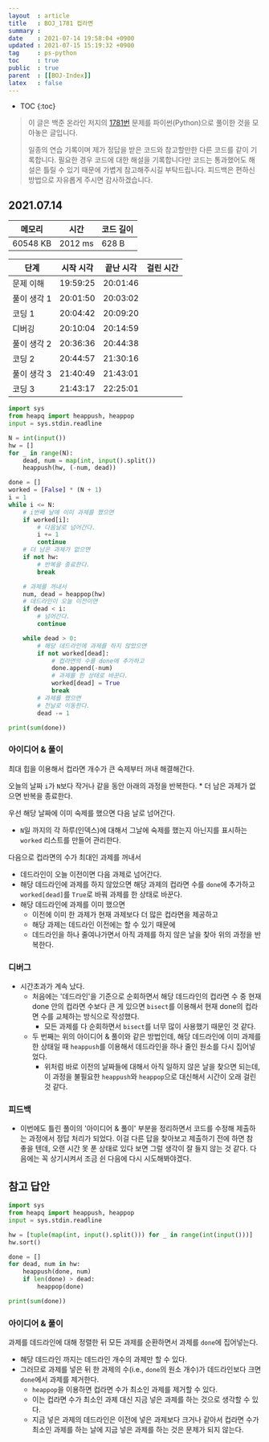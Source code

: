 ```yaml
---
layout  : article
title   : BOJ_1781 컵라면
summary : 
date    : 2021-07-14 19:58:04 +0900
updated : 2021-07-15 15:19:32 +0900
tag     : ps-python
toc     : true
public  : true
parent  : [[BOJ-Index]]
latex   : false
---
```

* TOC
{:toc}

> 이 글은 백준 온라인 저지의 [1781번](https://www.acmicpc.net/problem/1781) 문제를 파이썬(Python)으로 풀이한 것을 모아놓은 글입니다.
>
> 일종의 연습 기록이며 제가 정답을 받은 코드와 참고할만한 다른 코드를 같이 기록합니다. 필요한 경우 코드에 대한 해설을 기록합니다만 코드는 통과했어도 해설은 틀릴 수 있기 때문에 가볍게 참고해주시길 부탁드립니다. 피드백은 편하신 방법으로 자유롭게 주시면 감사하겠습니다.

## 2021.07.14

| 메모리    | 시간    | 코드 길이 |
| --------- | ------- | --------- |
| 60548 KB  | 2012 ms | 628 B     |

| 단계        | 시작 시각 | 끝난 시각 | 걸린 시간 |
| ----------- | --------- | --------- | --------- |
| 문제 이해   | 19:59:25  | 20:01:46  |           |
| 풀이 생각 1 | 20:01:50  | 20:03:02  |           |
| 코딩 1      | 20:04:42  | 20:09:20  |           |
| 디버깅      | 20:10:04  | 20:14:59  |           |
| 풀이 생각 2 | 20:36:36  | 20:44:38  |           |
| 코딩 2      | 20:44:57  | 21:30:16  |           |
| 풀이 생각 3 | 21:40:49  | 21:43:01  |           |
| 코딩 3      | 21:43:17  | 22:25:01  |           |

```python
import sys
from heapq import heappush, heappop
input = sys.stdin.readline

N = int(input())
hw = []
for _ in range(N):
    dead, num = map(int, input().split())
    heappush(hw, (-num, dead))

done = []
worked = [False] * (N + 1)
i = 1
while i <= N:
    # i번째 날에 이미 과제를 했으면
    if worked[i]:
        # 다음날로 넘어간다.
        i += 1
        continue
    # 더 남은 과제가 없으면
    if not hw:
        # 반복을 종료한다.
        break

    # 과제를 꺼내서
    num, dead = heappop(hw)
    # 데드라인이 오늘 이전이면
    if dead < i:
        # 넘어간다.
        continue

    while dead > 0:
        # 해당 데드라인에 과제를 하지 않았으면
        if not worked[dead]:
            # 컵라면의 수를 done에 추가하고
            done.append(-num)
            # 과제를 한 상태로 바꾼다.
            worked[dead] = True
            break
        # 과제를 했으면
        # 전날로 이동한다.
        dead -= 1

print(sum(done))
```

### 아이디어 & 풀이

최대 힙을 이용해서 컵라면 개수가 큰 숙제부터 꺼내 해결해간다.

오늘의 날짜 `i`가 `N`보다 작거나 같을 동안 아래의 과정을 반복한다.
    * 더 남은 과제가 없으면 반복을 종료한다.

우선 해당 날짜에 이미 숙제를 했으면 다음 날로 넘어간다.

* `N`일 까지의 각 하루(인덱스)에 대해서 그날에 숙제를 했는지 아닌지를 표시하는 `worked` 리스트를 만들어 관리한다.

다음으로 컵라면의 수가 최대인 과제를 꺼내서

* 데드라인이 오늘 이전이면 다음 과제로 넘어간다.
* 해당 데드라인에 과제를 하지 않았으면 해당 과제의 컵라면 수를 `done`에 추가하고 `worked[dead]`를 `True`로 바꿔 과제를 한 상태로 바꾼다.
* 해당 데드라인에 과제를 이미 했으면
    * 이전에 이미 한 과제가 현재 과제보다 더 많은 컵라면을 제공하고
    * 해당 과제는 데드라인 이전에는 할 수 있기 때문에
    * 데드라인을 하나 줄여나가면서 아직 과제를 하지 않은 날을 찾아 위의 과정을 반복한다.

### 디버그

* 시간초과가 계속 났다.
    * 처음에는 '데드라인'을 기준으로 순회하면서 해당 데드라인의 컵라면 수 중 현재 done 안의 컵라면 수보다 큰 게 있으면 `bisect`를 이용해서 현재 done의 컵라면 수를 교체하는 방식으로 작성했다.
        * 모든 과제를 다 순회하면서 `bisect`를 너무 많이 사용했기 때문인 것 같다.
    * 두 번째는 위의 아이디어 & 풀이와 같은 방법인데, 해당 데드라인에 이미 과제를 한 상태일 때 `heappush`를 이용해서 데드라인을 하나 줄인 원소를 다시 집어넣었다.
        * 위처럼 바로 이전의 날짜들에 대해서 아직 일하지 않은 날을 찾으면 되는데, 이 과정을 불필요한 `heappush`와 `heappop`으로 대신해서 시간이 오래 걸린 것 같다.

### 피드백

* 이번에도 틀린 풀이의 '아이디어 & 풀이' 부분을 정리하면서 코드를 수정해 제출하는 과정에서 정답 처리가 되었다. 이걸 다른 답을 찾아보고 제출하기 전에 하면 참 좋을 텐데, 오랜 시간 못 푼 상태로 있다 보면 그럴 생각이 잘 들지 않는 것 같다. 다음에는 꼭 상기시켜서 조금 쉰 다음에 다시 시도해봐야겠다.

## 참고 답안

```python
import sys
from heapq import heappush, heappop
input = sys.stdin.readline

hw = [tuple(map(int, input().split())) for _ in range(int(input()))]
hw.sort()

done = []
for dead, num in hw:
    heappush(done, num)
    if len(done) > dead:
        heappop(done)

print(sum(done))
```

### 아이디어 & 풀이

과제를 데드라인에 대해 정렬한 뒤 모든 과제를 순환하면서 과제를 `done`에 집어넣는다.

* 해당 데드라인 까지는 데드라인 개수의 과제만 할 수 있다.
* 그러므로 과제를 넣은 뒤 한 과제의 수(i.e., `done`의 원소 개수)가 데드라인보다 크면 `done`에서 과제를 제거한다.
    * `heappop`을 이용하면 컵라면 수가 최소인 과제를 제거할 수 있다.
    * 이는 컵라면 수가 최소인 과제 대신 지금 넣은 과제를 하는 것으로 생각할 수 있다.
    * 지금 넣은 과제의 데드라인은 이전에 넣은 과제보다 크거나 같아서 컵라면 수가 최소인 과제를 하는 날에 지금 넣은 과제를 하는 것은 문제가 되지 않는다.
